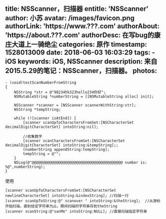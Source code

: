 title: NSScanner，扫描器
entitle: 'NSScanner'
author: 小苏
avatar: /images/favicon.png
authorLink: 'https://www.???.com'
authorAbout: 'https://about.???.com'
authorDesc: 在写bug的康庄大道上一骑绝尘
categories: 原作
timestamp: 1528013009
date: 2018-06-03 16:03:29
tags:
    - iOS
keywords: iOS, NSScanner
description: 来自2015.5.29的笔记：NSScanner，扫描器。
photos:
---

```
- (void)testScanNumberFromString
{
    NSString *str = @"98234hk323hello234你好";
    NSMutableString *numberString = [[NSMutableString alloc] init];
    
    NSScanner *scanner = [NSScanner scannerWithString:str];
    NSString *tempString;
    
    while (![scanner isAtEnd]) {
        [scanner scanUpToCharactersFromSet:[NSCharacterSet decimalDigitCharacterSet] intoString:nil];
        
        //收集数字
        [scanner scanCharactersFromSet:[NSCharacterSet decimalDigitCharacterSet] intoString:&tempString];;
        [numberString appendString:tempString];
        tempString = @"";
    }
    NSLog(@"@@@@@@@@@@@@@@@@@@@@@@@@@@@@@@@@@@@@@@@@@ number is: %@",numberString);
}
```

使用

```
[scanner scanUpToCharactersFromSet:[NSCharacterSet newlineCharacterSet] intoString:&indexString]; //扫描一行
[scanner scanUpToString:@" scanover " intoString:&theString];  //从游标开始扫描，直到给定字符串为止。期间扫描的字符串存到theString
[scanner scanString:@"sanMe" intoString:NULL]; //直接扫描指定字符串

```

